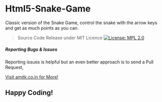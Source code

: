 # Html5-Snake-Game

Classic version of the Snake Game, control the snake with the arrow keys and get as much points as you can.

>Source Code Release under MIT Licence
[![License: MPL 2.0](https://img.shields.io/badge/License-MPL%202.0-brightgreen.svg)](https://opensource.org/licenses/MPL-2.0)


##### Reporting Bugs & Issues

Reporting issues is helpful but an even better approach is to send a Pull Request,

[Visit amitk.co.in for More!](https://www.google.com)

Happy Coding!
---